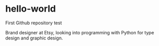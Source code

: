 # hello-world
First Github repository test

Brand designer at Etsy, looking into programming with Python for type design and graphic design.
